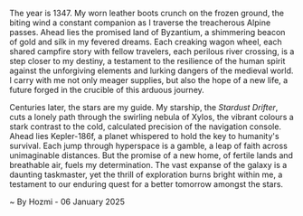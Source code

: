 
The year is 1347.  My worn leather boots crunch on the frozen ground, the biting wind a constant companion as I traverse the treacherous Alpine passes.  Ahead lies the promised land of Byzantium, a shimmering beacon of gold and silk in my fevered dreams.  Each creaking wagon wheel, each shared campfire story with fellow travelers, each perilous river crossing, is a step closer to my destiny, a testament to the resilience of the human spirit against the unforgiving elements and lurking dangers of the medieval world.  I carry with me not only meager supplies, but also the hope of a new life, a future forged in the crucible of this arduous journey.

Centuries later, the stars are my guide.  My starship, the *Stardust Drifter*, cuts a lonely path through the swirling nebula of Xylos, the vibrant colours a stark contrast to the cold, calculated precision of the navigation console.  Ahead lies Kepler-186f, a planet whispered to hold the key to humanity's survival.  Each jump through hyperspace is a gamble, a leap of faith across unimaginable distances.  But the promise of a new home, of fertile lands and breathable air, fuels my determination.  The vast expanse of the galaxy is a daunting taskmaster, yet the thrill of exploration burns bright within me, a testament to our enduring quest for a better tomorrow amongst the stars.

~ By Hozmi - 06 January 2025

